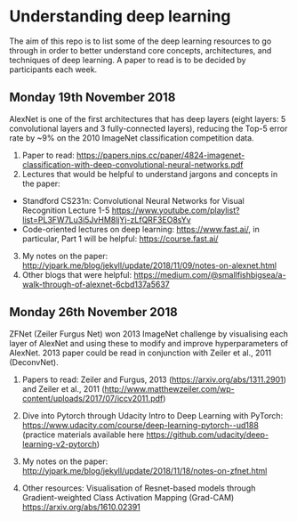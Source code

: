 # Understanding deep learning
The aim of this repo is to list some of the deep learning resources to go through in order to better understand core concepts, architectures, and techniques of deep learning. A paper to read is to be decided by participants each week. 

## Monday 19th November 2018
AlexNet is one of the first architectures that has deep layers (eight layers: 5 convolutional layers and 3 fully-connected layers), reducing the Top-5 error rate by ~9% on the 2010 ImageNet classification competition data.

1. Paper to read: https://papers.nips.cc/paper/4824-imagenet-classification-with-deep-convolutional-neural-networks.pdf
2. Lectures that would be helpful to understand jargons and concepts in the paper: 
  * Standford CS231n: Convolutional Neural Networks for Visual Recognition Lecture 1-5 https://www.youtube.com/playlist?list=PL3FW7Lu3i5JvHM8ljYj-zLfQRF3EO8sYv
  * Code-oriented lectures on deep learning: https://www.fast.ai/, in particular, Part 1 will be helpful: https://course.fast.ai/
3. My notes on the paper: http://yjpark.me/blog/jekyll/update/2018/11/09/notes-on-alexnet.html
4. Other blogs that were helpful: https://medium.com/@smallfishbigsea/a-walk-through-of-alexnet-6cbd137a5637

## Monday 26th November 2018
ZFNet (Zeiler Furgus Net) won 2013 ImageNet challenge by visualising each layer of AlexNet and using these to modify and improve hyperparameters of AlexNet. 2013 paper could be read in conjunction with Zeiler et al., 2011 (DeconvNet).

1. Papers to read: Zeiler and Furgus, 2013 (https://arxiv.org/abs/1311.2901) and Zeiler et al., 2011 (http://www.matthewzeiler.com/wp-content/uploads/2017/07/iccv2011.pdf)

2. Dive into Pytorch through Udacity Intro to Deep Learning with PyTorch: https://www.udacity.com/course/deep-learning-pytorch--ud188 (practice materials available here https://github.com/udacity/deep-learning-v2-pytorch)

3. My notes on the paper: http://yjpark.me/blog/jekyll/update/2018/11/18/notes-on-zfnet.html

4. Other resources: Visualisation of Resnet-based models through Gradient-weighted Class Activation Mapping (Grad-CAM) https://arxiv.org/abs/1610.02391

